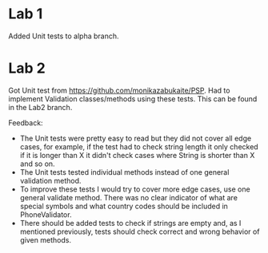 # Lab 1
Added Unit tests to alpha branch.

# Lab 2
Got Unit test from https://github.com/monikazabukaite/PSP.
Had to implement Validation classes/methods using these tests.
This can be found in the Lab2 branch.

Feedback:

* The Unit tests were pretty easy to read but they did not cover all edge cases, for example, if the test had to check string length it only checked if it is longer than X it didn't check cases where String is shorter than X and so on.
* The Unit tests tested individual methods instead of one general validation method.
* To improve these tests I would try to cover more edge cases, use one general validate method. There was no clear indicator of what are special symbols and what country codes should be included in PhoneValidator.
* There should be added tests to check if strings are empty and, as I mentioned previously, tests should check correct and wrong behavior of given methods.
